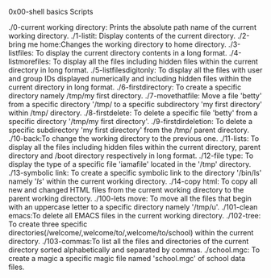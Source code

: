 0x00-shell basics Scripts

./0-current working directory: Prints the absolute path name of the current working directory.
./1-listit: Display contents of the current directory.
./2-bring me home:Changes the working directory to home directory.
./3-listfiles: To display the current directory contents in a long format.
./4-listmorefiles: To display all the files including hidden files within the current directory in long format.
./5-listfilesdigitonly: To display all the files with user and group IDs displayed numerically and including hidden files within the current directory in long format.
./6-firstdirectory: To create a specific directory namely /tmp/my first directory.
./7-movethatfile: Move a file 'betty' from a specific directory '/tmp/ to a specific subdirectory 'my first directory' within /tmp/ directory.
./8-firstdelete: To delete a specific file 'betty' from a specific directory '/tmp/my first directory'.
./9-firstdirdeletion: To delete a specific subdirectory 'my first directory' from the /tmp/ parent directory.
./10-back:To change the working directory to the previous one.
./11-lists: To display all the files including hidden files within the current directory, parent directory and /boot directory respectively in long format.
./12-file type: To display the type of a specific file 'iamafile' located in the '/tmp' directory.
./13-symbolic link: To create a specific symbolic link to  the directory '/bin/ls' namely  '_ls_' within the current working directory.
./14-copy html: To copy all new and changed HTML files from the current working directory to the parent working directory.
./100-lets move: To move all the files that begin with an uppercase letter to a specific directory namely '/tmp/u'.
./101-clean emacs:To delete all EMACS files in the current working directory.
./102-tree: To create three specific directories(/welcome/,welcome/to/,welcome/to/school) within the current directory.
./103-commas:To list all the files and directories of the current directory sorted alphabetically and separated by commas.
./school.mgc: To create a magic a specific magic file named 'school.mgc' of school data files.
